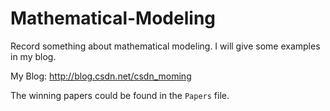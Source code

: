 # Mathematical-Modeling

Record something about mathematical modeling.
I will give some examples in my blog.

My Blog: http://blog.csdn.net/csdn_moming

The winning papers could be found in the `Papers` file.